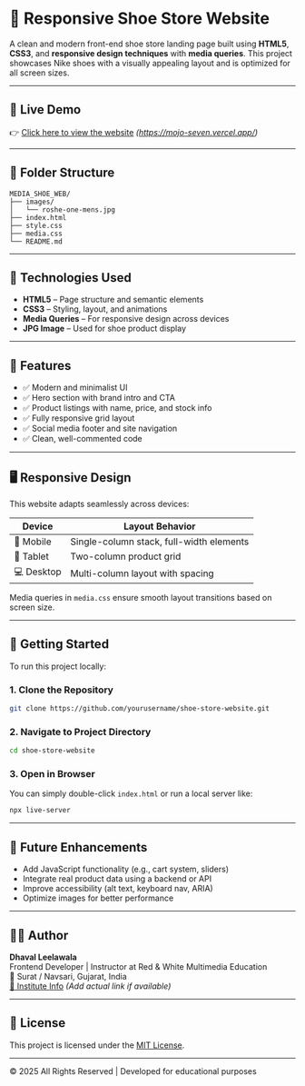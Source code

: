 
# 👟 Responsive Shoe Store Website

A clean and modern front-end shoe store landing page built using **HTML5**, **CSS3**, and **responsive design techniques** with **media queries**. This project showcases Nike shoes with a visually appealing layout and is optimized for all screen sizes.

---

## 📸 Live Demo

👉 [Click here to view the website](#) *(https://mojo-seven.vercel.app/)*

---

## 📁 Folder Structure

```
MEDIA_SHOE_WEB/
├── images/
│   └── roshe-one-mens.jpg
├── index.html
├── style.css
├── media.css
└── README.md
```

---

## 🔧 Technologies Used

- **HTML5** – Page structure and semantic elements
- **CSS3** – Styling, layout, and animations
- **Media Queries** – For responsive design across devices
- **JPG Image** – Used for shoe product display

---

## 🎯 Features

- ✅ Modern and minimalist UI
- ✅ Hero section with brand intro and CTA
- ✅ Product listings with name, price, and stock info
- ✅ Fully responsive grid layout
- ✅ Social media footer and site navigation
- ✅ Clean, well-commented code

---

## 🖥️ Responsive Design

This website adapts seamlessly across devices:

| Device | Layout Behavior |
|--------|------------------|
| 📱 Mobile | Single-column stack, full-width elements |
| 📲 Tablet | Two-column product grid |
| 💻 Desktop | Multi-column layout with spacing |

Media queries in `media.css` ensure smooth layout transitions based on screen size.

---

## 🚀 Getting Started

To run this project locally:

### 1. Clone the Repository

```bash
git clone https://github.com/yourusername/shoe-store-website.git
```

### 2. Navigate to Project Directory

```bash
cd shoe-store-website
```

### 3. Open in Browser

You can simply double-click `index.html` or run a local server like:

```bash
npx live-server
```

---

## 📝 Future Enhancements

- Add JavaScript functionality (e.g., cart system, sliders)
- Integrate real product data using a backend or API
- Improve accessibility (alt text, keyboard nav, ARIA)
- Optimize images for better performance

---

## 👨‍💻 Author

**Dhaval Leelawala**  
Frontend Developer | Instructor at Red & White Multimedia Education  
📍 Surat / Navsari, Gujarat, India  
[🔗 Institute Info](#) *(Add actual link if available)*

---

## 📄 License

This project is licensed under the [MIT License](LICENSE).

---

© 2025 All Rights Reserved | Developed for educational purposes
